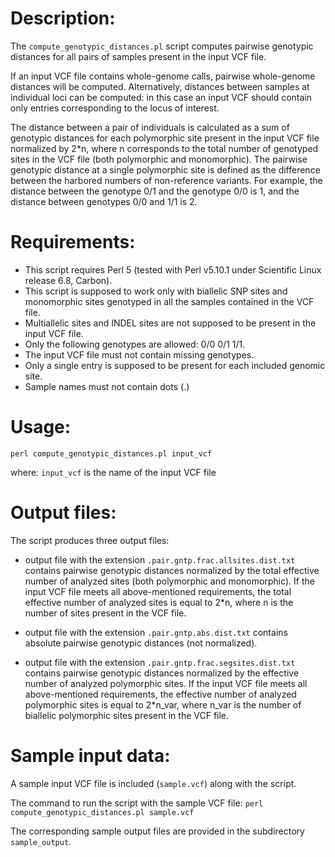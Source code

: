 # Description:

The `compute_genotypic_distances.pl` script computes pairwise genotypic
distances for all pairs of samples present in the input VCF file.

If an input VCF file contains whole-genome calls, pairwise whole-genome
distances will be computed.  Alternatively, distances between samples at
individual loci can be computed: in this case an input VCF should contain only
entries corresponding to the locus of interest.

The distance between a pair of individuals is calculated as a sum of genotypic
distances for each polymorphic site present in the input VCF file normalized by
2\*n, where n corresponds to the total number of genotyped sites in the VCF file
(both polymorphic and monomorphic). The pairwise genotypic distance at a single
polymorphic site is defined as the difference between the harbored numbers of
non-reference variants. For example, the distance between the genotype 0/1 and
the genotype 0/0 is 1, and the distance between genotypes 0/0 and 1/1 is 2.


# Requirements:

* This script requires Perl 5 (tested with Perl v5.10.1 under Scientific Linux
  release 6.8, Carbon).
* This script is supposed to work only with biallelic SNP sites and monomorphic
  sites genotyped in all the samples contained in the VCF file. 
* Multiallelic sites and INDEL sites are not supposed to be present in the
  input VCF file.
* Only the following genotypes are allowed:  0/0 0/1 1/1.
* The input VCF file must not contain missing genotypes.
* Only a single entry is supposed to be present for each included genomic site.
* Sample names must not contain dots (.) 


# Usage:

`perl compute_genotypic_distances.pl input_vcf`

where: 
`input_vcf` is the name of the input VCF file


# Output files:

The script produces three output files:

* output file with the extension `.pair.gntp.frac.allsites.dist.txt` contains
  pairwise genotypic distances normalized by the total effective number of
analyzed sites (both polymorphic and monomorphic). If the input VCF file meets
all above-mentioned requirements, the total effective number of analyzed sites
is equal to 2\*n, where n is the number of sites present in the VCF file.

* output file with the extension `.pair.gntp.abs.dist.txt` contains absolute
  pairwise genotypic distances (not normalized).

* output file with the extension `.pair.gntp.frac.segsites.dist.txt` contains
  pairwise genotypic distances normalized by the effective number of analyzed
polymorphic sites. If the input VCF file meets all above-mentioned
requirements, the effective number of analyzed polymorphic sites is equal to
2\*n\_var, where n\_var is the number of biallelic polymorphic sites present in
the VCF file.


# Sample input data:

A sample input VCF file is included (`sample.vcf`) along with the script.

The command to run the script with the sample VCF file:
`perl compute_genotypic_distances.pl sample.vcf`

The corresponding sample output files are provided in the subdirectory
`sample_output`.
